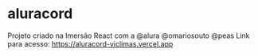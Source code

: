 # aluracord
Projeto criado na Imersão React com a @alura @omariosouto @peas
Link para acesso: https://aluracord-viclimas.vercel.app
